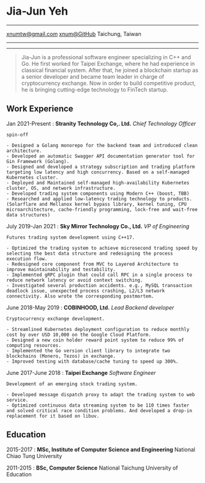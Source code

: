 Jia-Jun Yeh
============

-------------------                 ---------------------
xnumtw@gmail.com                                 [xnum@GitHub](https://github.com/xnum)
Taichung, Taiwan
-------------------                 ---------------------

----

>  Jia-Jun is a professional software engineer specializing in C++ and Go.
>  He first worked for Taipei Exchange, where he had experience in classical financial system.
>  After that, he joined a blockchain startup as a senior developer and became team leader in charge of cryptocurrency exchange.
>  Now in order to build competitive product, he is bringing cutting-edge technology to FinTech startup.

Work Experience
---------------

Jan 2021-Present
:  **Stranity Technology Co,. Ltd.** _Chief Technology Officer_

    spin-off

    - Designed a Golang monorepo for the backend team and introduced clean architecture.
    - Developed an automatic Swagger API documentation generator tool for Gin Framework (Golang).
    - Designed and developed a strategy subscription and trading platform targeting low latency and high concurrency. Based on a self-managed Kubernetes cluster.
    - Deployed and Maintained self-managed high-availability Kubernetes cluster, OS, and network infrastructure.
    - Developed trading system components using Modern C++ (boost, TBB)
    - Researched and applied low-latency trading technology to products. (Solarflare and Mellanox kernel bypass library, kernel tuning, CPU microarchitecture, cache-friendly programming, lock-free and wait-free data structures)


July 2019-Jan 2021
:   **Sky Mirror Technology Co., Ltd.** _VP of Engineering_

    Futures trading system development using C++17.

    - Optimized the trading system to achieve microsecond trading speed by selecting the best data structure and redesigning the process execution flow.
    - Redesigned core component from MVC to Layered Architecture to improve maintainability and testability.
    - Implemented gRPC plugin that could call RPC in a single process to reduce network latency or avoid context switching.
    - Investigated several production accidents. e.g., MySQL transaction deadlock issue, unexpected process crashing, L2/L3 network connectivity. Also wrote the corresponding postmortem.


June 2018-May 2019
:   **COBINHOOD, Ltd.** _Lead Backend developer_

    Cryptocurrency exchange development.

    - Streamlined Kubernetes deployment configuration to reduce monthly cost by over USD 10,000 on the Google Cloud Platform.
    - Designed a new coin holder reward point system to reduce 99% of computing resources.
    - Implemented the Go version client library to integrate two blockchains (Monero, Tezos) in exchange.
    - Improved testing with database/cache tuning to speed up 300%.


June 2017-June 2018
:   **Taipei Exchange** _Software Engineer_

    Development of an emerging stock trading system.

    - Developed message dispatch proxy to adapt the trading system to web service.
    - Optimized continuous data streaming system to be 110 times faster and solved critical race condition problems. And developed a drop-in replacement for it based on libuv.

Education
---------

2015-2017
:   **MSc, Institute of Computer Science and Engineering** National Chiao Tung University

2011-2015
:   **BSc, Computer Science** National Taichung University of Education
